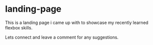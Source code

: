# landing-page
This is a landing page i came up with to showcase my recently learned flexbox skills.




Lets connect and leave a comment for any suggestions.